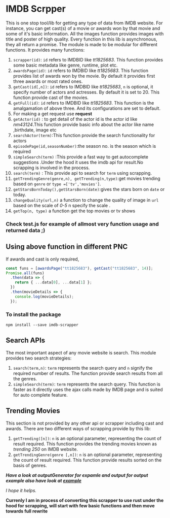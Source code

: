 # IMDB Scrpper

This is one stop tool/lib for getting any type of data from IMDB website. For instance, you can get cast(s) of a movie or awards won by that movie and some of it's basic information. All the images function provides images with title and poster of high quality.
Every function in this lib is asynchronous, they all return a promise. The module is made to be modular for different functions. It provides many functions:

1.  `scrapper(id)`: `id` refers to IMDBID like _tt1825683_. This function provides some basic metadata like genre, runtime, plot etc.
2.  `awardsPage(id)`: `id` refers to IMDBID like _tt1825683_. This function provides list of awards won by the movie. By default it provides first three awards or most rated ones.
3.  `getCast(id[,n])`: `id` refers to IMDBID like _tt1825683_, `n` is optional, it specify number of actors and actresses. By default it is set to 20. This function provide cast of the movies.
4.  `getFull(id)`: `id` refers to IMDBID like _tt1825683_. This function is the amalgamation of above three. And its configurations are set to default.
5.  For making a get request use **request**
6.  `getActor(id)` : to get detail of the actor id is the actor id like _nm43124_.This function provide basic info about the actor like name ,birthdate, image etc
7.  `searchActor(term)`:This function provide the search functionality for actors
8.  `episodePage(id,seasonNumber)`:the season no. is the season which is required
9.  `simpleSearch(term)` :This provide a fast way to get autocomplete suggestions .Under the hood it uses the imdb api for result.No scrapping is involved in the process.
10. `search(term)` : This provide api to search for `term` using scrapping.
11. `getTrendingGenre(genre,n), getTrending(n,type)`:get movies trending based on `genre` or `type =['tv','movies']`.
12. `getStarsBornToday(),getStarsBorn(date)`:gives the stars born on `date` or today.
13. `changeQuality(url,n)` a function to change the quality of image in `url` based on the scale of _0-5_ n specify the scale .
13. `getTop(n, type)` a function get the top movies or tv shows

### Check test.js for example of allmost very function usage and returned data ;)

## Using above function in different PNC

If awards and cast is only required,

```javascript
const funs = [awardsPage("tt1825683"), getCast("tt1825683", 14)];
Promise.all(funs)
  .then(data => {
    return { ...data[0], ...data[1] };
  })
  .then(movieDetails => {
    console.log(movieDetails);
  });
```

### To install the package

```
npm install --save imdb-scrapper
```

## Search APIs

The most important aspect of any movie website is search. This module provides two search strategies:

1.  `search(term,n)`: `term` represents the search query and `n` signify the required number of results. The
    function provide search results from all the genres.
2.  `simpleSearch(term)`: `term` represents the search query. This function is faster as it directly uses
    the ajax calls made by IMDB page and is suited for auto complete feature.

## Trending Movies

This section is not provided by any other api or scrapper including cast and awards.
There are two different ways of scrapping provide by this lib:

1.  `getTrending([n])`: `n` is an optional parameter, representing the count of result required. This function provides
    the trending movies known as _trending 250_ on IMDB website.
2.  `getTrendingGenre(genre [,n])`: `n` is an optional parameter, representing the count of result required. This function provide results sorted on the basis of genres.

**_Have a look at outputGenerator for expamle and output for output example also have look at [example](https://github.com/hack-throne/imdb-scrapper/blob/master/EXAMPLE.md)_**

_I hope it helps._


**Currenly I am in process of converting this scrapper to use rust under the hood for scrapping, will start with few basic functions and then move towards full rewrite**
